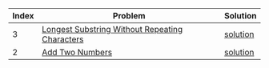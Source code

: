 Index | Problem | Solution
|---|------ |------|
| 3 | [Longest Substring Without Repeating Characters][3_link] | [solution][3_solution]
| 2 | [Add Two Numbers][2_link] | [solution][2_solution]

[3_link]: https://leetcode.com/problems/longest-substring-without-repeating-characters/description/
[3_solution]: ./solutions/lengthOfLongestSubstring.cpp
[2_link]: https://leetcode.com/problems/add-two-numbers/description/
[2_solution]: ./solutions/AddTwoNumbers.cpp